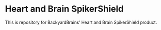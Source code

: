 # Heart and Brain SpikerShield

This is repository for BackyardBrains' Heart and Brain SpikerShield product.
